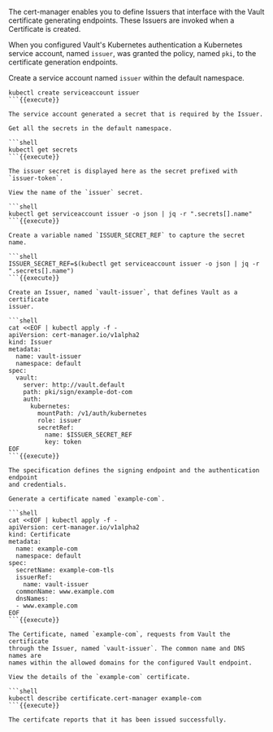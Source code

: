 The cert-manager enables you to define Issuers that interface with the Vault
certificate generating endpoints. These Issuers are invoked when a Certificate
is created.

When you configured Vault's Kubernetes authentication a Kubernetes service
account, named `issuer`, was granted the policy, named `pki`, to the certificate
generation endpoints.

Create a service account named `issuer` within the default namespace.

```shell
kubectl create serviceaccount issuer
```{{execute}}

The service account generated a secret that is required by the Issuer.

Get all the secrets in the default namespace.

```shell
kubectl get secrets
```{{execute}}

The issuer secret is displayed here as the secret prefixed with `issuer-token`.

View the name of the `issuer` secret.

```shell
kubectl get serviceaccount issuer -o json | jq -r ".secrets[].name"
```{{execute}}

Create a variable named `ISSUER_SECRET_REF` to capture the secret name.

```shell
ISSUER_SECRET_REF=$(kubectl get serviceaccount issuer -o json | jq -r ".secrets[].name")
```{{execute}}

Create an Issuer, named `vault-issuer`, that defines Vault as a certificate
issuer.

```shell
cat <<EOF | kubectl apply -f -
apiVersion: cert-manager.io/v1alpha2
kind: Issuer
metadata:
  name: vault-issuer
  namespace: default
spec:
  vault:
    server: http://vault.default
    path: pki/sign/example-dot-com
    auth:
      kubernetes:
        mountPath: /v1/auth/kubernetes
        role: issuer
        secretRef:
          name: $ISSUER_SECRET_REF
          key: token
EOF
```{{execute}}

The specification defines the signing endpoint and the authentication endpoint
and credentials.

Generate a certificate named `example-com`.

```shell
cat <<EOF | kubectl apply -f -
apiVersion: cert-manager.io/v1alpha2
kind: Certificate
metadata:
  name: example-com
  namespace: default
spec:
  secretName: example-com-tls
  issuerRef:
    name: vault-issuer
  commonName: www.example.com
  dnsNames:
  - www.example.com
EOF
```{{execute}}

The Certificate, named `example-com`, requests from Vault the certificate
through the Issuer, named `vault-issuer`. The common name and DNS names are
names within the allowed domains for the configured Vault endpoint.

View the details of the `example-com` certificate.

```shell
kubectl describe certificate.cert-manager example-com
```{{execute}}

The certifcate reports that it has been issued successfully.